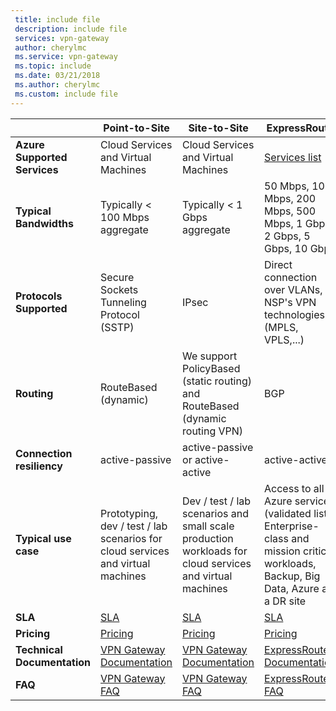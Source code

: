 ```yaml
---
 title: include file
 description: include file
 services: vpn-gateway
 author: cherylmc
 ms.service: vpn-gateway
 ms.topic: include
 ms.date: 03/21/2018
 ms.author: cherylmc
 ms.custom: include file
---
```

|  | **Point-to-Site** | **Site-to-Site** | **ExpressRoute** |
| --- | --- | --- | --- |
| **Azure Supported Services** |Cloud Services and Virtual Machines |Cloud Services and Virtual Machines |[Services list](../articles/expressroute/expressroute-faqs.md#supported-services) |
| **Typical Bandwidths** |Typically < 100 Mbps aggregate |Typically < 1 Gbps aggregate |50 Mbps, 100 Mbps, 200 Mbps, 500 Mbps, 1 Gbps, 2 Gbps, 5 Gbps, 10 Gbps |
| **Protocols Supported** |Secure Sockets Tunneling Protocol (SSTP) |IPsec |Direct connection over VLANs, NSP's VPN technologies (MPLS, VPLS,...) |
| **Routing** |RouteBased (dynamic) |We support PolicyBased (static routing) and RouteBased (dynamic routing VPN) |BGP |
| **Connection resiliency** |active-passive |active-passive or active-active |active-active |
| **Typical use case** |Prototyping, dev / test / lab scenarios for cloud services and virtual machines |Dev / test / lab scenarios and small scale production workloads for cloud services and virtual machines |Access to all Azure services (validated list), Enterprise-class and mission critical workloads, Backup, Big Data, Azure as a DR site |
| **SLA** |[SLA](https://azure.microsoft.com/support/legal/sla/) |[SLA](https://azure.microsoft.com/support/legal/sla/) |[SLA](https://azure.microsoft.com/support/legal/sla/) |
| **Pricing** |[Pricing](https://azure.microsoft.com/pricing/details/vpn-gateway/) |[Pricing](https://azure.microsoft.com/pricing/details/vpn-gateway/) |[Pricing](https://azure.microsoft.com/pricing/details/expressroute/) |
| **Technical Documentation** |[VPN Gateway Documentation](https://azure.microsoft.com/documentation/services/vpn-gateway/) |[VPN Gateway Documentation](https://azure.microsoft.com/documentation/services/vpn-gateway/) |[ExpressRoute Documentation](https://azure.microsoft.com/documentation/services/expressroute/) |
| **FAQ** |[VPN Gateway FAQ](../articles/vpn-gateway/vpn-gateway-vpn-faq.md) |[VPN Gateway FAQ](../articles/vpn-gateway/vpn-gateway-vpn-faq.md) |[ExpressRoute FAQ](../articles/expressroute/expressroute-faqs.md) |
